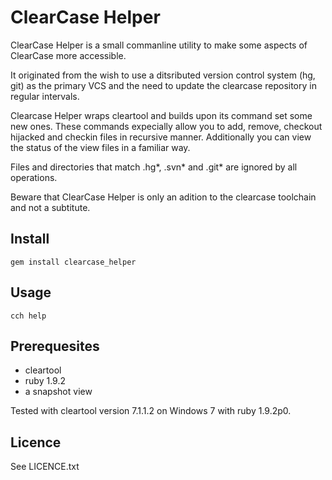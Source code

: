 ClearCase Helper
================

ClearCase Helper is a small commanline utility to make some aspects of ClearCase more accessible.

It originated from the wish to use a ditsributed version control system (hg, git) as the primary VCS and the need to update the clearcase repository in regular intervals.

Clearcase Helper wraps cleartool and builds upon its command set some new ones.
These commands expecially allow you to add, remove, checkout hijacked and checkin files in recursive manner.
Additionally you can view the status of the view files in a familiar way.

Files and directories that match .hg*, .svn* and .git* are ignored by all operations.

Beware that ClearCase Helper is only an adition to the clearcase toolchain and not a subtitute.


Install
-------

    gem install clearcase_helper


Usage
-----

    cch help


Prerequesites
------------

  - cleartool
  - ruby 1.9.2
  - a snapshot view

Tested with cleartool version 7.1.1.2 on Windows 7 with ruby 1.9.2p0.


Licence
-------

See LICENCE.txt